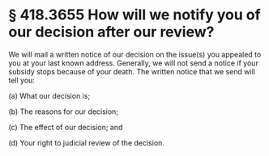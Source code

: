 # § 418.3655   How will we notify you of our decision after our review?

We will mail a written notice of our decision on the issue(s) you appealed to you at your last known address. Generally, we will not send a notice if your subsidy stops because of your death. The written notice that we send will tell you:


(a) What our decision is;


(b) The reasons for our decision;


(c) The effect of our decision; and


(d) Your right to judicial review of the decision.




